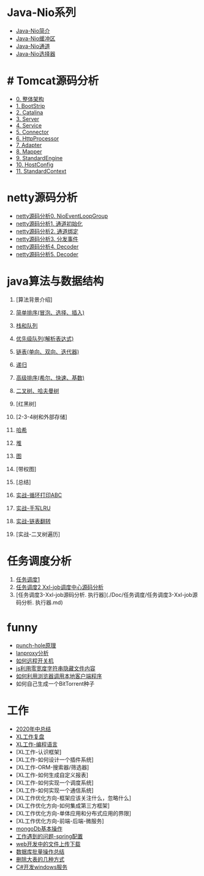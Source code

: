 
# Java-Nio系列
* [Java-Nio简介](./Doc/Java基础/javaNio/JavaNio-简介.md)
* [Java-Nio缓冲区](Doc/Java基础/javaNio/JavaNio-缓冲区.md)
* [Java-Nio通道](Doc/Java基础/javaNio/JavaNio-Channel.md)
* [Java-Nio选择器](Doc/Java基础/javaNio/JavaNio-Selector.md)

# # Tomcat源码分析
* [0. 整体架构](Doc/tomcat/Tomcat-Structure.md)
* [1. BootStrip](Doc/tomcat/Tomcat-BootStrip.md)
* [2. Catalina](Doc/tomcat/Tomcat-Catalina.md)
* [3. Server](Doc/tomcat/Tomcat-StandardServer.md)
* [4. Service](Doc/tomcat/Tomcat-StandardService.md)
* [5. Connector](Doc/tomcat/Tomcat-Connector.md)
* [6. HttpProcessor](Doc/tomcat/omcat-Connector-Httpprocessor.md)
* [7. Adapter](Doc/tomcat/Tomcat-Adapter.md)
* [8. Mapper](Doc/tomcat/Tomcat-Mapper-MapperListener.md)
* [9. StandardEngine](Doc/tomcat/Tomcat-StandardEngine.md)
* [10. HostConfig](Doc/tomcat/Tomcat-HostConfig.md)
* [11. StandardContext](Doc/tomcat/Tomcat-StandardContext.md)

# netty源码分析
* [netty源码分析0. NioEventLoopGroup](Doc/Netty源码分析/netty0-nioEventLoop.md)
* [netty源码分析1. 通道初始化](Doc/Netty源码分析/netty1_init.md)
* [netty源码分析2. 通道绑定](Doc/Netty源码分析/netty1_bind.md)
* [netty源码分析3. 分发事件](Doc/Netty源码分析/netty2_work_group.md)
* [netty源码分析4. Decoder](Doc/Netty源码分析/netty3_codec.md)
* [netty源码分析5. Decoder](Doc/Netty源码分析/netty3_codec_detail.md)

# java算法与数据结构
1. [算法背景介绍]
2. [简单排序(冒泡、选择、插入)](./Doc/数据结构/data_structures_01.md)
3. [栈和队列](./Doc/数据结构/data_structures_02.md)
4. [优先级队列(解析表达式)](./Doc/数据结构/data_structures_03.md)
5. [链表(单向、双向、迭代器)](./Doc/数据结构/data_structures_04.md)
6. [递归](./Doc/数据结构/data_structures_05.md)
7. [高级排序(希尔、快速、基数)](./Doc/数据结构/data_structures_06.md)
8. [二叉树、哈夫曼树](./Doc/数据结构/data_structures_07.md)
9. [红黑树]
10. [2-3-4树和外部存储]
11. [哈希](./Doc/数据结构/data_structures_10.md)
12. [堆](./Doc/数据结构/data_structures_11.md)
13. [图](./Doc/数据结构/data_structures_12.md)
14. [带权图]
15. [总结]

1. [实战-循环打印ABC](./Doc/java并发/printAbc.md)
1. [实战-手写LRU](./Doc/数据结构/LRU.md)
2. [实战-链表翻转](./Doc/数据结构/reverseList.md)
3. [实战-二叉树遍历]

# 任务调度分析
1. [任务调度1](./Doc/任务调度/任务调度1.md)
2. [任务调度2 Xxl-job调度中心源码分析](./Doc/任务调度/任务调度2-Xxl-job源码分析-调度中心.md)
3. [任务调度3-Xxl-job源码分析. 执行器](./Doc/任务调度/任务调度3-Xxl-job源码分析. 执行器.md)

# funny
* [punch-hole原理](Doc/Temp/Punch-hole.md)
* [lanproxy分析](Doc/Temp/lanProxy分析.md)
* [如何远程开关机](Doc/Temp/远程开关机.md)
* [js利用零宽度字符串隐藏文件内容](Doc/Temp/javascript零宽度字符串隐藏.md)
* [如何利用浏览器调用本地客户端程序](Doc/Temp/浏览器调用本地客户端程序.md)
* 如何自己生成一个BitTorrent种子

# 工作
* [2020年中总结](Doc/工作/2020年中总结.md)
* [XL工作复盘](Doc/工作/工作.md)
* [XL工作-编程语言](Doc/工作/XL工作-编程语言.md)
* [XL工作-认识框架]
* [XL工作-如何设计一个插件系统]
* [XL工作-ORM-搜索器/筛选器]
* [XL工作-如何生成自定义报表]
* [XL工作-如何实现一个调度系统]
* [XL工作-如何实现一个通信系统]
* [XL工作优化方向-框架应该关注什么，忽略什么]
* [XL工作优化方向-如何集成第三方框架]
* [XL工作优化方向-单体应用和分布式应用的界限]
* [XL工作优化方向-前端-后端-微服务]
* [mongoDb基本操作](Doc/工作/mongoDb.md)
* [工作遇到的问题-spring配置](Doc/工作/Spring映射问题.md)
* [web开发中的文件上传下载](Doc/Temp/web开发中的文件上传下载.md)
* [数据库批量操作总结](Doc/Temp/数据库批量操作.md)
* [删除大表的几种方式](Doc/Temp/删除大表的几种方式.md)
* [C#开发windows服务](Doc/dotnet/windows-service.md)


